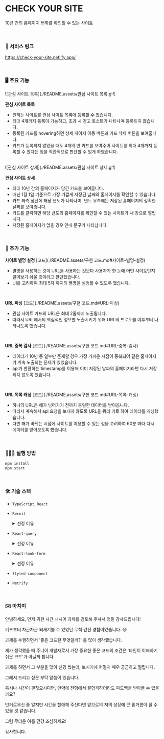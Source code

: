 # CHECK YOUR SITE

10년 간의 홈페이지 변화를 확인할 수 있는 사이트

<br/>

### 🚀 서비스 링크

https://check-your-site.netlify.app/

<br/>

### 🖥️ 주요 기능

![관심 사이트 목록](./README.assets/관심 사이트 목록.gif)

**관심 사이트 목록**

- 원하는 사이트를 관심 사이트 목록에 등록할 수 있습니다.
- 최대 4개까지 등록이 가능하고, 초과 시 경고 토스트가 나타나며 등록되지 않습니다.
- 등록된 카드를 hovering하면 상세 페이지 이동 버튼과 카드 삭제 버튼을 보여줍니다.
- 카드가 등록되지 않았을 때도 4개의 빈 카드를 보여주어
    사이트를 최대 4개까지 등록할 수 있다는 점을 직관적으로 판단할 수 있게 하였습니다.

<br/>![관심 사이트 상세](./README.assets/관심 사이트 상세.gif)

**관심 사이트 상세**

- 최대 10년 간의 홈페이지가 담긴 카드를 보여줍니다.
- 매년 1월 1일 기준으로 가장 가깝게 저장된 날짜의 홈페이지를 확인할 수 있습니다.
- 카드 좌측 상단에 해당 년도가 나타나며, 년도 우측에는 저장된 홈페이지의 정확한 날짜를 보여줍니다.
- 카드를 클릭하면 해당 년도의 홈페이지를 확인할 수 있는 사이트가 새 창으로 열립니다.
- 저장된 홈페이지가 없을 경우 안내 문구가 나타납니다.

<br/>

### 🔖 추가 기능

**사이트 별명 설정**  [코드](./README.assets/구현 코드.md#사이트-별명-설정)

- 별명을 사용하는 것이 URL을 사용하는 것보다 사용자가 한 눈에 어떤 사이트인지 알아보기 쉬울 것이라고 판단했습니다.
- UI를 고려하여 최대 5자 까지의 별명을 설정할 수 있도록 했습니다.

<br/>

**URL 파싱**  [코드](./README.assets/구현 코드.md#URL-파싱)

- 관심 사이트 카드의 URL은 최대 2줄까지 노출됩니다.
- 따라서 URL에서의 핵심적인 정보만 노출시키기 위해 URL의 프로토콜 이후부터 나타나도록 했습니다.

<br/>

**URL 중복 검사**  [코드](./README.assets/구현 코드.md#URL-중복-검사)

- 데이터가 10년 중 일부만 존재할 경우 가장 가까운 시점이 중복되어 같은 홈페이지가 계속 노출되는 문제가 있었습니다.
- api가 반환하는 timestamp를 이용해 이미 저장된 날짜의 홈페이지라면 다시 저장되지 않도록 했습니다.

<br/>

**URL 목록 캐싱** [코드](./README.assets/구현 코드.md#URL-목록-캐싱)

- 하나의 URL은 해가 넘어가기 전까지 동일한 데이터를 받아옵니다.
- 따라서 계속해서 api 요청을 보내지 않도록 URL을 쿼리 키로 하여 데이터를 캐싱했습니다.
- 다만 해가 바뀌는 시점에 사이트를 이용할 수 있는 점을 고려하여 60분 마다 다시 데이터를 받아오도록 했습니다.

<br/>

### 🧑🏻‍💻 실행 방법

```bash
npm install
npm start
```

<br/>

### 🛠️ 기술 스택

- `TypeScript`, `React`

- `Recoil`

    <details>
      <summary>선정 이유</summary>
      <div>
        본 과제에서는 전역으로 2가지의 상태를 관리합니다.
        (토스트를 띄우기 위한 toastState, 관심 목록을 관리하기 위한 wishlistState)<br/>
        따라서 많은 양의 보일러 플레이트 코드를 작성해야 하는 redux는 비효율적이라고 판단했습니다.<br/>
        또한 useContext는 상태가 변경될 경우 해당 상태를 구독하고 있는 컴포넌트와 그 하위 컴포넌트까지 리렌더링이 발생하므로,<br/>
        불필요한 리렌더링이 많이 발생할 것으로 예상했습니다.<br/>
        따라서 간편하게 상태를 관리할 수 있고, localStorage와의 연동이 쉬운 Recoil을 선정했습니다.
      </div>
    </details>

- `React-query`

    <details>
      <summary>선정 이유</summary>
      <div>
        상세 페이지에서 10년 간의 URL 데이터를 받아올 때 초기 로딩 시간이 길게는 3초 이상 소요됐습니다.<br/>
        데이터가 실시간으로 변동되지 않는다는 점을 고려했을 때 매번 api 요청을 보낼 필요가 없다고 생각했습니다.<br/>
        따라서 캐싱이 쉽고 staleTime을 관리할 수 있는 React-query를 선정했습니다.
      </div>
    </details>

- `React-hook-form`

    <details>
      <summary>선정 이유</summary>
      <div>
        useState를 통해 input과 value를 연동하면 state의 값이 변경될 때마다 컴포넌트가 리렌더링 되는 문제가 있습니다.<br/>
        React-hook-form은 비제어 컴포넌트로 동작하여 렌더링을 최소화할 수 있으며,<br/>
        유효성 검사를 위한 코드도 간단하게 작성할 수 있기 때문에 React-hook-form을 선정했습니다.
      </div>
    </details>

- `Styled-component`

- `Netrify`

<br/>

### ✉️ 마치며

안녕하세요, 먼저 귀한 시간 내시어 과제를 검토해 주셔서 정말 감사드립니다!

기초부터 차근차근 되새겨볼 수 있었던 무척 값진 경험이었습니다. 😄

과제를 수행하면서 '좋은 코드란 무엇일까?' 를 많이 생각했습니다.

제가 생각했을 때 주니어 개발자로서 가장 중요한 좋은 코드의 조건은 '타인이 이해하기 쉬운 코드'가 아닐까 합니다.

과제를 하면서 그 부분을 많이 신경 썼는데, 보시기에 어떨지 매우 궁금하고 떨립니다.

그래서 드리고 싶은 부탁 말씀이 있습니다.

혹시나 시간이 괜찮으시다면, 만약에 전형에서 불합격하더라도 피드백을 받아볼 수 있을까요?

번거로우신 줄 알지만 시간을 할애해 주신다면 앞으로의 저의 성장에 큰 밑거름이 될 수 있을 것 같습니다.

그럼 무더운 여름 건강 조심하세요!

감사합니다.

